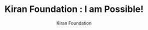 ---
readMore: Read more
more: Learn more
join: Join Us Now
apply: Apply Now
applyNow: Apply now
knowMore: Know more

#Meta Tags
title: "Kiran Foundation : I am Possible! "
description: "Kiran Foundation works with families from underprivileged and marginalised section of society, and helps them reach their full potential."
keywords: "Kiran Foundation, Kiran Pratibha, Scholarship, India, Underprivileged Youth, Women Empowerment"
author: "Kiran Foundation"
ogTitle: "Kiran Foundation"
ogDescription: "Welcome to Kiran Foundation"
ogImage: "/assets/app-icons/favicon-96x96.png"
ogUrl: "https://kiranfoundation.com"
generator: "Astro"
---